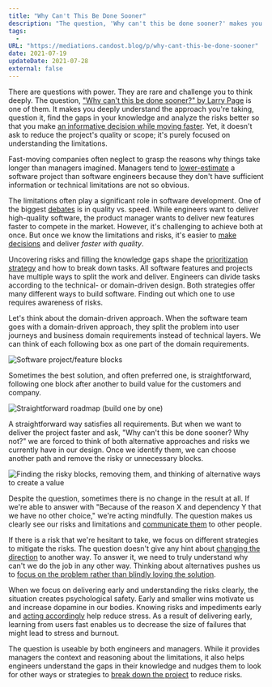 ```yaml
---
title: "Why Can't This Be Done Sooner"
description: "The question, 'Why can't this be done sooner?' makes you deeply understand the approach you're taking, question it, find the gaps in your knowledge, and analyze the risks better so that you make an informative decision while moving faster."
tags:
  -
URL: "https://mediations.candost.blog/p/why-cant-this-be-done-sooner"
date: 2021-07-19
updateDate: 2021-07-28
external: false
---
```


There are questions with power. They are rare and challenge you to think deeply. The question, ["Why can't this be done sooner?" by Larry Page](https://review.firstround.com/speed-as-a-habit) is one of them. It makes you deeply understand the approach you're taking, question it, find the gaps in your knowledge and analyze the risks better so that you make [an informative decision while moving faster](https://candost.substack.com/p/bias-towards-action). Yet, it doesn't ask to reduce the project's quality or scope; it's purely focused on understanding the limitations.

Fast-moving companies often neglect to grasp the reasons why things take longer than managers imagined. Managers tend to [lower-estimate](https://candost.substack.com/p/timely-estimations-are-underrated) a software project than software engineers because they don't have sufficient information or technical limitations are not so obvious.

The limitations often play a significant role in software development. One of the biggest [debates](https://candost.substack.com/p/how-to-stop-endless-discussions) is in quality vs. speed. While engineers want to deliver high-quality software, the product manager wants to deliver new features faster to compete in the market. However, it's challenging to achieve both at once. But once we know the limitations and risks, it's easier to [make decisions](https://candost.substack.com/p/the-decision-making-pendulum) and deliver _faster_ _with quality_.

Uncovering risks and filling the knowledge gaps shape the [prioritization strategy](https://candost.substack.com/p/prioritization-skills-for-senior-and-staff-software-engineers) and how to break down tasks. All software features and projects have multiple ways to split the work and deliver. Engineers can divide tasks according to the technical- or domain-driven design. Both strategies offer many different ways to build software. Finding out which one to use requires awareness of risks.

Let's think about the domain-driven approach. When the software team goes with a domain-driven approach, they split the problem into user journeys and business domain requirements instead of technical layers. We can think of each following box as one part of the domain requirements.

![Software project/feature blocks](/images/content/essays/why-cant-this-be-done-sooner/feature-blocks.png)

Sometimes the best solution, and often preferred one, is straightforward, following one block after another to build value for the customers and company.

![Straightforward roadmap (build one by one)](/images/content/essays/why-cant-this-be-done-sooner/straightforward-roadmap.png)

A straightforward way satisfies all requirements. But when we want to deliver the project faster and ask, "Why can't this be done sooner? Why not?" we are forced to think of both alternative approaches and risks we currently have in our design. Once we identify them, we can choose another path and remove the risky or unnecessary blocks.

![Finding the risky blocks, removing them, and thinking of alternative ways to create a value](/images/content/essays/why-cant-this-be-done-sooner/finding-risky-blocks.png)

Despite the question, sometimes there is no change in the result at all. If we're able to answer with "Because of the reason X and dependency Y that we have no other choice," we're acting mindfully. The question makes us clearly see our risks and limitations and [communicate them](https://candost.substack.com/p/communicating-decisions-in-the-organizations) to other people.

If there is a risk that we're hesitant to take, we focus on different strategies to mitigate the risks. The question doesn't give any hint about [changing the direction](https://candost.substack.com/p/18-managing-organizational-changes) to another way. To answer it, we need to truly understand why can't we do the job in any other way. Thinking about alternatives pushes us to [focus on the problem rather than blindly loving the solution](https://candost.substack.com/p/14-lessons-i-learned-in-10-years).

When we focus on delivering early and understanding the risks clearly, the situation creates psychological safety. Early and smaller wins motivate us and increase dopamine in our bodies. Knowing risks and impediments early and [acting accordingly](https://candost.substack.com/p/bias-towards-action) help reduce stress. As a result of delivering early, learning from users fast enables us to decrease the size of failures that might lead to stress and burnout.

The question is useable by both engineers and managers. While it provides managers the context and reasoning about the limitations, it also helps engineers understand the gaps in their knowledge and nudges them to look for other ways or strategies to [break down the project](https://candost.substack.com/p/why-should-you-deploy-your-code-in-smaller-chunks-and-release-software-often) to reduce risks.
